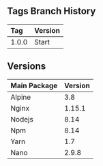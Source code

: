 ## Tags Branch History

Tag          | Version
:------------|:----------
 1.0.0       | Start
 
## Versions

Main Package  | Version
:-------------|:----------
 Alpine       | 3.8
 Nginx       | 1.15.1
 Nodejs       | 8.14
 Npm       | 8.14
 Yarn       | 1.7
 Nano       | 2.9.8
